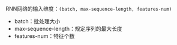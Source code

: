 RNN网络的输入维度：`(batch, max-sequence-length, features-num)`

* batch：批处理大小
* max-sequence-length：规定序列的最大长度
* features-num：特征个数



